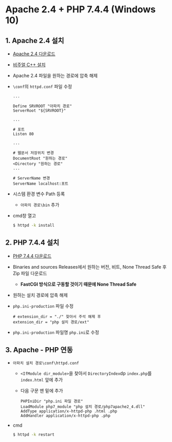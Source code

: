# Apache 2.4 + PHP 7.4.4 (Windows 10)

## 1. Apache 2.4 설치

- [Apache 2.4 다운로드](https://www.apachelounge.com/download/)

- [비주얼 C++ 설치](https://www.microsoft.com/ko-kr/download/details.aspx?id=53840)

- Apache 2.4 파일을 원하는 경로에 압축 해제

- `\conf`의 `httpd.conf` 파일 수정

  ```
  ...
  
  Define SRVROOT "아파치 경로"
  ServerRoot "${SRVROOT}"
  
  ...
  
  # 포트
  Listen 80
  
  ...
  
  # 웹문서 저장위치 변경
  DocumentRoot "원하는 경로"
  <Directory "원하는 경로"
  ...
  
  # ServerName 변경
  ServerName localhost:포트
  ```

- 시스템 환경 변수 Path 등록

  - `아파치 경로\bin` 추가

- cmd창 열고 

  ```bash
  $ httpd -k install
  ```

## 2. PHP 7.4.4 설치

- [PHP 7.4.4 다운로드](https://windows.php.net/download/)
  
- Binaries and sources Releases에서 원하는 버전, 비트, None Thread Safe 후 Zip 파일 다운로드
  
  - **FastCGI 방식으로 구동할 것이기 때문에 None Thread Safe**
  
- 원하는 설치 경로에 압축 해제

- `php.ini-production` 파일 수정

  ```
  # extension_dir = "./" 찾아서 주석 해제 후
  extension_dir = "php 설치 경로/ext"
  ```

- `php.ini-production` 파일명 `php.ini`로 수정

## 3. Apache - PHP 연동

- `아파치 설치 경로\conf\httpd.conf`

  - `<IfModule dir_module>`을 찾아서 `DirectoryIndex`dp `index.php`를 `index.html` 앞에 추가

  - 다음 구문 맨 밑에 추가

    ```
    PHPIniDir "php.ini 파일 경로"
    LoadModule php7_module "php 설치 경로/php7apache2_4.dll"
    AddType application/x-httpd-php .html .php
    AddHandler application/x-httpd-php .php
    ```

- cmd

  ```bash
  $ httpd -k restart
  ```

